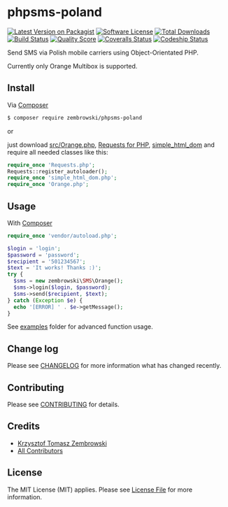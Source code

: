 # phpsms-poland

[![Latest Version on Packagist][ico-version]][link-packagist]
[![Software License][ico-license]](LICENSE)
[![Total Downloads][ico-downloads]][link-downloads]
[![Build Status][ico-travis]][link-travis]
[![Quality Score][ico-scrutinizer]][link-scrutinizer]
[![Coveralls Status][ico-coveralls]][link-coveralls]
[![Codeship Status][ico-codeship]][link-codeship]


Send SMS via Polish mobile carriers using Object-Orientated PHP.

Currently only Orange Multibox is supported.


## Install

Via [Composer][link-composer]

``` bash
$ composer require zembrowski/phpsms-poland
```

or  

just download [src/Orange.php](src/Orange.php), [Requests for PHP](http://requests.ryanmccue.info), [simple_html_dom](https://github.com/EmanueleMinotto/simple-html-dom) and require all needed classes like this:
``` php
require_once 'Requests.php';
Requests::register_autoloader();
require_once 'simple_html_dom.php';
require_once 'Orange.php';
```


## Usage

With [Composer][link-composer]
``` php
require_once 'vendor/autoload.php';

$login = 'login';
$password = 'password';
$recipient = '501234567';
$text = 'It works! Thanks :)';
try {
  $sms = new zembrowski\SMS\Orange();
  $sms->login($login, $password);
  $sms->send($recipient, $text);
} catch (Exception $e) {
  echo '[ERROR] ' . $e->getMessage();
}
```

See [examples](examples) folder for advanced function usage.


## Change log

Please see [CHANGELOG](CHANGELOG.md) for more information what has changed recently.


## Contributing

Please see [CONTRIBUTING](CONTRIBUTING.md) for details.


## Credits

- [Krzysztof Tomasz Zembrowski][link-author]
- [All Contributors][link-contributors]


## License

The MIT License (MIT) applies. Please see [License File](LICENSE) for more information.

[ico-version]: https://img.shields.io/packagist/v/zembrowski/phpsms-poland.svg?style=flat-square
[ico-license]: https://img.shields.io/badge/license-MIT-brightgreen.svg?style=flat-square
[ico-downloads]: https://img.shields.io/packagist/dt/zembrowski/phpsms-poland.svg?style=flat-square
[ico-travis]: https://img.shields.io/travis/zembrowski/phpsms-poland/master.svg?style=flat-square
[ico-scrutinizer]: https://img.shields.io/scrutinizer/g/zembrowski/phpsms-poland.svg?style=flat-square
[ico-coveralls]: https://coveralls.io/repos/github/zembrowski/phpsms-poland/badge.svg?branch=master
[ico-codeship]: https://codeship.com/projects/44743910-b0be-0133-3c40-7ee430441c87/status?branch=master

[link-packagist]: https://packagist.org/packages/zembrowski/phpsms-poland
[link-downloads]: https://packagist.org/packages/zembrowski/phpsms-poland
[link-travis]: https://travis-ci.org/zembrowski/phpsms-poland
[link-scrutinizer]: https://scrutinizer-ci.com/g/zembrowski/phpsms-poland
[link-coveralls]: https://coveralls.io/github/zembrowski/phpsms-poland
[link-codeship]: https://codeship.com/projects/132791

[link-composer]: https://getcomposer.org
[link-author]: https://github.com/zembrowski
[link-contributors]: ../../contributors
